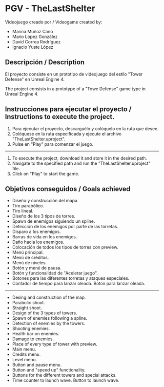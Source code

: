 # PGV - TheLastShelter
Videojuego creado por / Videogame created by:
- Marina Muñoz Cano
- Mario López González
- David Correa Rodríguez
- Ignacio Yuste López

## Descripción / Description

El proyecto consiste en un prototipo de videojuego del estilo "Tower Defense" en Unreal Engine 4.

The project consists in a prototype of a "Towe Defense" game type in Unreal Engine 4.

## Instrucciones para ejecutar el proyecto / Instructions to execute the project.

1. Para ejecutar el proyecto, descarguélo y colóquelo en la ruta que desee.
2. Colóquese en la ruta especificada y ejecute el archivo "TheLastShelter.uproject".
3. Pulse en "Play" para comenzar el juego. 

***

1. To execute the project, download it and store it in the desired path.
2. Navigate to the specified path and run the "TheLastShelter.uproject" file.
3. Click on "Play" to start the game.

## Objetivos conseguidos / Goals achieved

- Diseño y construcción del mapa.
- Tiro parabólico.
- Tiro lineal.
- Diseño de los 3 tipos de torres.
- Spawn de enemigos siguiendo un spline.
- Detección de los enemigos por parte de las torretas.
- Disparo a los enemigos.
- Barras de vida en los enemigos.
- Daño hacia los enemigos.
- Colocación de todos los tipos de torres con preview.
- Menú principal.
- Menú de créditos.
- Menú de niveles.
- Botón y menú de pausa.
- Botón y funcionalidad de "Acelerar juego".
- Botones para las diferentes torretas y ataques especiales.
- Contador de tiempo para lanzar oleada. Botón para lanzar oleada.
***
- Desing and construction of the map.
- Parabolic shoot.
- Straight shoot.
- Design of the 3 types of towers.
- Spawn of enemies following a spline.
- Detection of enemies by the towers.
- Shooting enemies.
- Health bar on enemies.
- Damage to enemies.
- Place of every type of tower with preview.
- Main menu.
- Credits menu.
- Level menu.
- Button and pause menu.
- Button and "speed up" functionality.
- Buttons for the different towers and special attacks.
- Time counter to launch wave. Button to launch wave.
